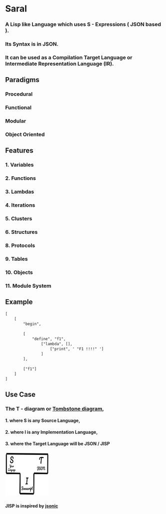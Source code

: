 # Saral
### A Lisp like Language which uses S - Expressions ( JSON based ).
### Its Syntax is in JSON.
### It can be used as a Compilation Target Language or Intermediate Representation Language (IR).

## Paradigms
### Procedural 
### Functional
### Modular
### Object Oriented

## Features
### 1. Variables
### 2. Functions
### 3. Lambdas
### 4. Iterations
### 5. Clusters
### 6. Structures
### 8. Protocols
### 9. Tables
### 10. Objects
### 11. Module System


## Example
```
[
    [
        "begin", 
        
        [
            "define", "f1", 
                ["lambda", [],
                    ["print", ' "F1 !!!!" ']
                ]
        ], 
        
        ["f1"]
    ]
]
```

## Use Case
### The T - diagram or [Tombstone diagram](https://en.wikipedia.org/wiki/Tombstone_diagram),
#### 1. where S is any Source Language,
#### 2. where I is any Implementation Language,
#### 3. where the Target Language will be JSON / JISP

#### <img src="./T-Diagram-JISP.svg" style="height:10em;width:10em"/>

#### JISP is inspired by [jsonic](https://github.com/zaach/jsonic)
